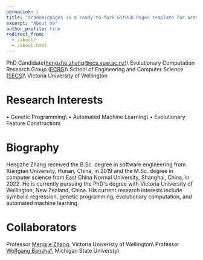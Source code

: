 ```yaml
---
permalink: /
title: "academicpages is a ready-to-fork GitHub Pages template for academic personal websites"
excerpt: "About me"
author_profile: true
redirect_from: 
  - /about/
  - /about.html
---
```


PhD Candidate(<span style="color: #0000a0">hengzhe.zhang@ecs.vuw.ac.nz</span>)\\
Evolutionary Computation Research Group ([ECRG](https://ecs.wgtn.ac.nz/Groups/ECRG/WebHome))\\
School of Engineering and Computer Science ([SECS](https://www.wgtn.ac.nz/engineering/school-of-engineering-and-computer-science))\\
Victoria University of Wellington


Research Interests
======
• Genetic Programming\\
• Automated Machine Learning\\
• Evolutionary Feature Construction\\


Biography
======
Hengzhe Zhang received the B.Sc. degree in software engineering from Xiangtan University, Hunan, China, in 2019 and the M.Sc. degree in computer science from East China Normal University, Shanghai, China, in 2022. He is currently pursuing the PhD's degree with Victoria University of Wellington, New Zealand, China. His current research interests include symbolic regression, genetic programming, evolutionary computation, and automated machine learning.


Collaborators
======
Professor [Mengjie Zhang](https://scholar.google.co.nz/citations?user=hLvGrrkAAAAJ&hl=en), Victoria Univeristy of Wellington\\
Professor [Wolfgang Banzhaf](https://scholar.google.com/citations?user=u-FjxEUAAAAJ&hl=en), Michigan State Universty\\

